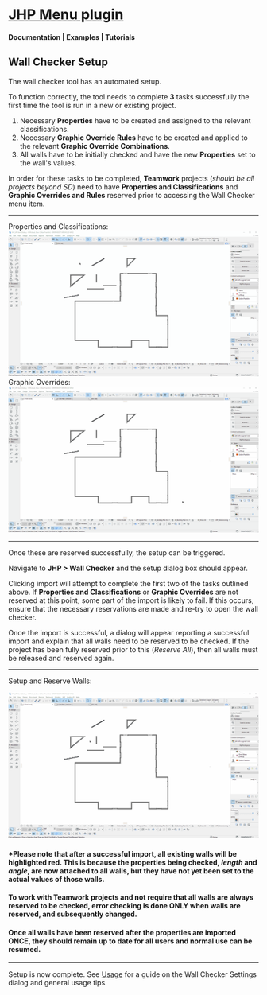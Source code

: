 # [JHP Menu plugin](./README.md)
#### Documentation | Examples | Tutorials

## Wall Checker Setup

The wall checker tool has an automated setup. 

To function correctly, the tool needs to complete **3** tasks successfully the first time the tool is run in a new or existing project. 

1. Necessary **Properties** have to be created and assigned to the relevant classifications.
2. Necessary **Graphic Override Rules** have to be created and applied to the relevant **Graphic Override Combinations**.
3. All walls have to be initially checked and have the new **Properties** set to the wall's values.

In order for these tasks to be completed, **Teamwork** projects (*should be all projects beyond SD*) need to have **Properties and Classifications** and **Graphic Overrides and Rules** reserved prior to accessing the Wall Checker menu item.

---

Properties and Classifications:
![PropertyReservation](IMAGES/PropertyReservation.gif)
Graphic Overrides:
![OverrideReservation](IMAGES/OverrideReservation.gif)

---

Once these are reserved successfully, the setup can be triggered. 

Navigate to **JHP > Wall Checker** and the setup dialog box should appear.

Clicking import will attempt to complete the first two of the tasks outlined above. If **Properties and Classifications** or **Graphic Overrides** are not reserved at this point, some part of the import is likely to fail. If this occurs, ensure that the necessary reservations are made and re-try to open the wall checker.

Once the import is successful, a dialog will appear reporting a successful import and explain that all walls need to be reserved to be checked. If the project has been fully reserved prior to this (*Reserve All*), then all walls must be released and reserved again.

---

Setup and Reserve Walls:

![Setup](IMAGES/SetupAndReserveWalls.gif)

#### *Please note that after a successful import, all existing walls will be highlighted red. This is because the properties being checked, *length* and *angle*, are now attached to all walls, but they have not yet been set to the actual values of those walls. 

#### To work with Teamwork projects and not require that all walls are always reserved to be checked, error checking is done ONLY when walls are reserved, and subsequently changed. 

#### Once all walls have been reserved after the properties are imported ONCE, they should remain up to date for all users and normal use can be resumed.

---

Setup is now complete. See [Usage](USAGE.md) for a guide on the Wall Checker Settings dialog and general usage tips.

